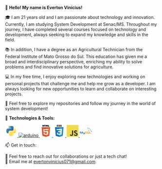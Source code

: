👋 **Hello! My name is Everton Vinícius!**

 🎓 I am 21 years old and I am passionate about technology and innovation. Currently, I am studying System Development at Senac/MS. Throughout my journey, I have completed several courses focused on technology and development, always seeking to expand my knowledge and skills in the field.

📚 In addition, I have a degree as an Agricultural Technician from the Federal Institute of Mato Grosso do Sul. This education has given me a broad and interdisciplinary perspective, enriching my ability to solve problems and find innovative solutions for agriculture.

💻 In my free time, I enjoy exploring new technologies and working on personal projects that challenge me and help me grow as a developer. I am always looking for new opportunities to learn and collaborate on interesting projects.

🔗 Feel free to explore my repositories and follow my journey in the world of system development!

🔧 **Technologies & Tools:**
<p align="left">
    </a>
        <a href="https://www.python.org" target="_blank"> 
        <img src="https://raw.githubusercontent.com/devicons/devicon/master/icons/python/python-original.svg" alt="python" width="40" height="40"/> 
    </a>
    <a href="https://www.arduino.cc/" target="_blank"> 
        <img src="https://cdn.worldvectorlogo.com/logos/arduino-1.svg" alt="arduino" width="40" height="40"/> 
    </a>
    <a href="https://www.w3.org/html/" target="_blank"> 
        <img src="https://raw.githubusercontent.com/devicons/devicon/master/icons/html5/html5-original-wordmark.svg" alt="html5" width="40" height="40"/> 
    </a> 
    <a href="https://www.w3schools.com/css/" target="_blank"> 
        <img src="https://raw.githubusercontent.com/devicons/devicon/master/icons/css3/css3-original-wordmark.svg" alt="css3" width="40" height="40"/> 
    </a>
    <a href="https://developer.mozilla.org/en-US/docs/Web/JavaScript" target="_blank"> 
        <img src="https://raw.githubusercontent.com/devicons/devicon/master/icons/javascript/javascript-original.svg" alt="javascript" width="40" height="40"/> 
    </a>
    <a href="https://www.mysql.com/" target="_blank"> 
        <img src="https://raw.githubusercontent.com/devicons/devicon/master/icons/mysql/mysql-original-wordmark.svg" alt="mysql" width="40" height="40"/> 
    </a>
</p>

📫 Get in touch:

💬 Feel free to reach out for collaborations or just a tech chat!<br/>
📧 Email me at evertonvinicius071@gmail.com<br/>

<!--
**EdyVinicius/EdyVinicius** is a ✨ _special_ ✨ repository because its `README.md` (this file) appears on your GitHub profile.

Here are some ideas to get you started:

- 🔭 I’m currently working on ...
- 🌱 I’m currently learning ...
- 👯 I’m looking to collaborate on ...
- 🤔 I’m looking for help with ...
- 💬 Ask me about ...
- 📫 How to reach me: ...
- 😄 Pronouns: ...
- ⚡ Fun fact: ...
-->
